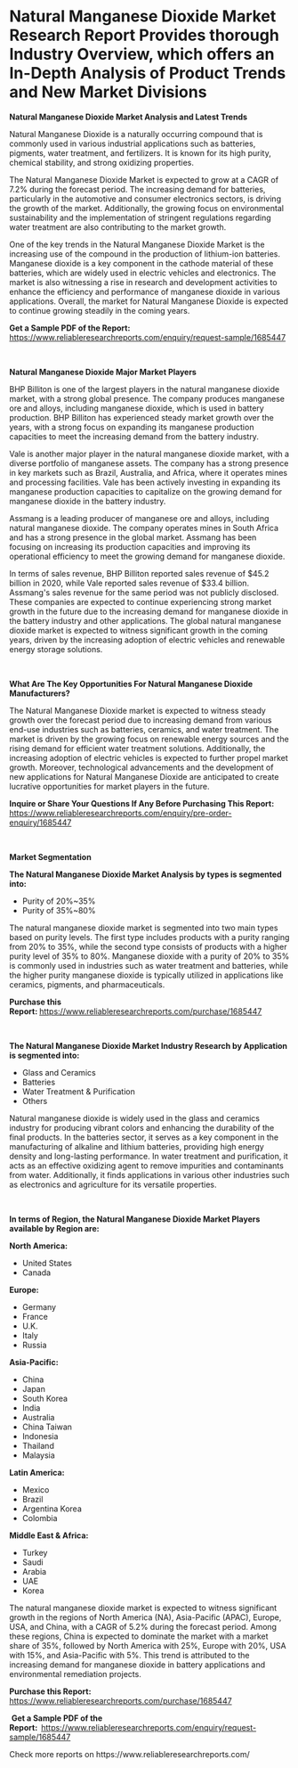 <p><h1>Natural Manganese Dioxide Market Research Report Provides thorough Industry Overview, which offers an In-Depth Analysis of Product Trends and New Market Divisions</h1></p><p><strong>Natural Manganese Dioxide Market Analysis and Latest Trends</strong></p>
<p><p>Natural Manganese Dioxide is a naturally occurring compound that is commonly used in various industrial applications such as batteries, pigments, water treatment, and fertilizers. It is known for its high purity, chemical stability, and strong oxidizing properties.</p><p>The Natural Manganese Dioxide Market is expected to grow at a CAGR of 7.2% during the forecast period. The increasing demand for batteries, particularly in the automotive and consumer electronics sectors, is driving the growth of the market. Additionally, the growing focus on environmental sustainability and the implementation of stringent regulations regarding water treatment are also contributing to the market growth.</p><p>One of the key trends in the Natural Manganese Dioxide Market is the increasing use of the compound in the production of lithium-ion batteries. Manganese dioxide is a key component in the cathode material of these batteries, which are widely used in electric vehicles and electronics. The market is also witnessing a rise in research and development activities to enhance the efficiency and performance of manganese dioxide in various applications. Overall, the market for Natural Manganese Dioxide is expected to continue growing steadily in the coming years.</p></p>
<p><strong>Get a Sample PDF of the Report:&nbsp;</strong> <a href="https://www.reliableresearchreports.com/enquiry/request-sample/1685447">https://www.reliableresearchreports.com/enquiry/request-sample/1685447</a></p>
<p>&nbsp;</p>
<p><strong>Natural Manganese Dioxide Major Market Players</strong></p>
<p><p>BHP Billiton is one of the largest players in the natural manganese dioxide market, with a strong global presence. The company produces manganese ore and alloys, including manganese dioxide, which is used in battery production. BHP Billiton has experienced steady market growth over the years, with a strong focus on expanding its manganese production capacities to meet the increasing demand from the battery industry.</p><p>Vale is another major player in the natural manganese dioxide market, with a diverse portfolio of manganese assets. The company has a strong presence in key markets such as Brazil, Australia, and Africa, where it operates mines and processing facilities. Vale has been actively investing in expanding its manganese production capacities to capitalize on the growing demand for manganese dioxide in the battery industry.</p><p>Assmang is a leading producer of manganese ore and alloys, including natural manganese dioxide. The company operates mines in South Africa and has a strong presence in the global market. Assmang has been focusing on increasing its production capacities and improving its operational efficiency to meet the growing demand for manganese dioxide.</p><p>In terms of sales revenue, BHP Billiton reported sales revenue of $45.2 billion in 2020, while Vale reported sales revenue of $33.4 billion. Assmang's sales revenue for the same period was not publicly disclosed. These companies are expected to continue experiencing strong market growth in the future due to the increasing demand for manganese dioxide in the battery industry and other applications. The global natural manganese dioxide market is expected to witness significant growth in the coming years, driven by the increasing adoption of electric vehicles and renewable energy storage solutions.</p></p>
<p>&nbsp;</p>
<p><strong>What Are The Key Opportunities For Natural Manganese Dioxide Manufacturers?</strong></p>
<p><p>The Natural Manganese Dioxide market is expected to witness steady growth over the forecast period due to increasing demand from various end-use industries such as batteries, ceramics, and water treatment. The market is driven by the growing focus on renewable energy sources and the rising demand for efficient water treatment solutions. Additionally, the increasing adoption of electric vehicles is expected to further propel market growth. Moreover, technological advancements and the development of new applications for Natural Manganese Dioxide are anticipated to create lucrative opportunities for market players in the future.</p></p>
<p><strong>Inquire or Share Your Questions If Any Before Purchasing This Report:</strong> <a href="https://www.reliableresearchreports.com/enquiry/pre-order-enquiry/1685447">https://www.reliableresearchreports.com/enquiry/pre-order-enquiry/1685447</a></p>
<p>&nbsp;</p>
<p><strong>Market Segmentation</strong></p>
<p><strong>The Natural Manganese Dioxide Market Analysis by types is segmented into:</strong></p>
<p><ul><li>Purity of 20%~35%</li><li>Purity of 35%~80%</li></ul></p>
<p><p>The natural manganese dioxide market is segmented into two main types based on purity levels. The first type includes products with a purity ranging from 20% to 35%, while the second type consists of products with a higher purity level of 35% to 80%. Manganese dioxide with a purity of 20% to 35% is commonly used in industries such as water treatment and batteries, while the higher purity manganese dioxide is typically utilized in applications like ceramics, pigments, and pharmaceuticals.</p></p>
<p><strong>Purchase this Report:&nbsp;</strong><a href="https://www.reliableresearchreports.com/purchase/1685447">https://www.reliableresearchreports.com/purchase/1685447</a></p>
<p>&nbsp;</p>
<p><strong>The Natural Manganese Dioxide Market Industry Research by Application is segmented into:</strong></p>
<p><ul><li>Glass and Ceramics</li><li>Batteries</li><li>Water Treatment & Purification</li><li>Others</li></ul></p>
<p><p>Natural manganese dioxide is widely used in the glass and ceramics industry for producing vibrant colors and enhancing the durability of the final products. In the batteries sector, it serves as a key component in the manufacturing of alkaline and lithium batteries, providing high energy density and long-lasting performance. In water treatment and purification, it acts as an effective oxidizing agent to remove impurities and contaminants from water. Additionally, it finds applications in various other industries such as electronics and agriculture for its versatile properties.</p></p>
<p>&nbsp;</p>
<p><strong>In terms of Region, the Natural Manganese Dioxide Market Players available by Region are:</strong></p>
<p>
    <p> <strong> North America: </strong>
        <ul>
            <li>United States</li>
            <li>Canada</li>
        </ul>
        </p> 
    <p> <strong> Europe: </strong>
        <ul>
            <li>Germany</li>
            <li>France</li>
            <li>U.K.</li>
            <li>Italy</li>
            <li>Russia</li>
        </ul>
        </p> 
    <p> <strong> Asia-Pacific: </strong>
        <ul>
            <li>China</li>
            <li>Japan</li>
            <li>South Korea</li>
            <li>India</li>
            <li>Australia</li>
            <li>China Taiwan</li>
            <li>Indonesia</li>
            <li>Thailand</li>
            <li>Malaysia</li>
        </ul>
        </p> 
    <p> <strong> Latin America: </strong>
        <ul>
            <li>Mexico</li>
            <li>Brazil</li>
            <li>Argentina Korea</li>
            <li>Colombia</li>
        </ul>
        </p> 
    <p> <strong> Middle East & Africa: </strong>
        <ul>
            <li>Turkey</li>
            <li>Saudi</li>
            <li>Arabia</li>
            <li>UAE</li>
            <li>Korea</li>
        </ul>
    </p>
    </p>
<p><p>The natural manganese dioxide market is expected to witness significant growth in the regions of North America (NA), Asia-Pacific (APAC), Europe, USA, and China, with a CAGR of 5.2% during the forecast period. Among these regions, China is expected to dominate the market with a market share of 35%, followed by North America with 25%, Europe with 20%, USA with 15%, and Asia-Pacific with 5%. This trend is attributed to the increasing demand for manganese dioxide in battery applications and environmental remediation projects.</p></p>
<p><strong>Purchase this Report: </strong><a href="https://www.reliableresearchreports.com/purchase/1685447">https://www.reliableresearchreports.com/purchase/1685447</a></p>
<p>&nbsp;<strong>Get a Sample PDF of the Report:&nbsp;&nbsp;</strong><a href="https://www.reliableresearchreports.com/enquiry/request-sample/1685447">https://www.reliableresearchreports.com/enquiry/request-sample/1685447</a></p>
<p><strong></strong></p>
<p>Check more reports on https://www.reliableresearchreports.com/</p>